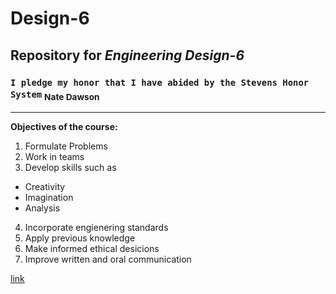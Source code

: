 # **Design-6**
## Repository for _Engineering Design-6_
###  `I pledge my honor that I have abided by the Stevens Honor System` <sub>Nate Dawson<sub>

---

**Objectives of the course:**
1. Formulate Problems
2. Work in teams
3. Develop skills such as
-    Creativity
-    Imagination
-    Analysis
4. Incorporate engienering standards
5. Apply previous knowledge
6. Make informed ethical desicions
7. Improve written and oral communication

[link](https://www.bing.com/ck/a?!&&p=75353a821ff729fbJmltdHM9MTcwNTk2ODAwMCZpZ3VpZD0wOWI2MjlmYi01YTU4LTZlMzYtMTdlMy0zOTQ5NWJkNzZmYzkmaW5zaWQ9NTY5MA&ptn=3&ver=2&hsh=3&fclid=09b629fb-5a58-6e36-17e3-39495bd76fc9&u=a1L2ltYWdlcy9zZWFyY2g_cT1zdGV2ZW5zIGxvZ28mRk9STT1JUUZSQkEmaWQ9NUQ0QTlCNzNFRUJDMTlBRTgyQUZCNUUzMzhDQ0Q4N0NBQzE4MjQyMA&ntb=1)
